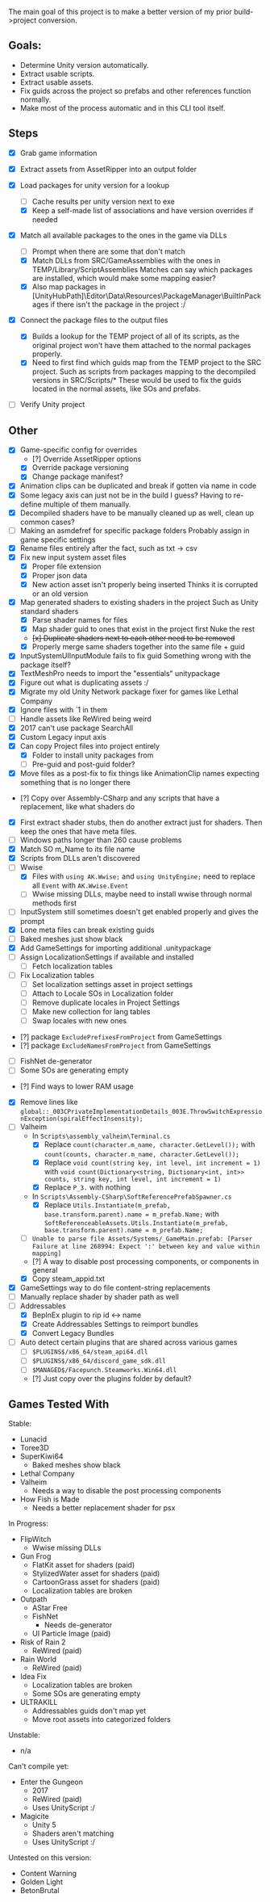 The main goal of this project is to make a better version of my prior build->project conversion.

## Goals:
- Determine Unity version automatically.
- Extract usable scripts.
- Extract usable assets.
- Fix guids across the project so prefabs and other references function normally.
- Make most of the process automatic and in this CLI tool itself.

## Steps

- [x] Grab game information
- [x] Extract assets from AssetRipper into an output folder
- [x] Load packages for unity version for a lookup
    - [ ] Cache results per unity version next to exe
    - [x] Keep a self-made list of associations and have version overrides if needed
- [x] Match all available packages to the ones in the game via DLLs
    - [ ] Prompt when there are some that don't match
    - [x] Match DLLs from SRC/GameAssemblies with the ones in TEMP/Library/ScriptAssemblies
        Matches can say which packages are installed, which would make some mapping easier?
    - [x] Also map packages in [UnityHubPath]\Editor\Data\Resources\PackageManager\BuiltInPackages
        if there isn't the package in the project :/
- [x] Connect the package files to the output files
    - [x] Builds a lookup for the TEMP project of all of its scripts, as the
        original project won't have them attached to the normal packages properly.
    - [x] Need to first find which guids map from the TEMP project to the SRC project.
        Such as scripts from packages mapping to the decompiled versions in SRC/Scripts/*
        These would be used to fix the guids located in the normal assets, like SOs and
        prefabs.
- [ ] Verify Unity project


## Other

- [x] Game-specific config for overrides
    - [?] Override AssetRipper options
    - [x] Override package versioning
    - [x] Change package manifest?
- [x] Animation clips can be duplicated and break if gotten via name in code
- [x] Some legacy axis can just not be in the build I guess?
    Having to re-define multiple of them manually.
- [x] Decompiled shaders have to be manually cleaned up as well, clean up common cases?
- [ ] Making an asmdefref for specific package folders
    Probably assign in game specific settings
- [x] Rename files entirely after the fact, such as txt -> csv
- [x] Fix new input system asset files
    - [x] Proper file extension
    - [x] Proper json data
    - [x] New action asset isn't properly being inserted
        Thinks it is corrupted or an old version
- [x] Map generated shaders to existing shaders in the project
    Such as Unity standard shaders
    - [x] Parse shader names for files
    - [x] Map shader guid to ones that exist in the project first
        Nuke the rest
    - ~~[x] Duplicate shaders next to each other need to be removed~~
    - [x] Properly merge same shaders together into the same file + guid
- [x] InputSystemUIInputModule fails to fix guid
    Something wrong with the package itself?
- [x] TextMeshPro needs to import the "essentials" unitypackage
- [x] Figure out what is duplicating assets :/
- [x] Migrate my old Unity Network package fixer for games like Lethal Company
- [x] Ignore files with `1 in them
- [ ] Handle assets like ReWired being weird
- [x] 2017 can't use package SearchAll
- [x] Custom Legacy input axis
- [x] Can copy Project files into project entirely
    - [x] Folder to install unity packages from
    - [ ] Pre-guid and post-guid folder?
- [x] Move files as a post-fix to fix things like AnimationClip names expecting
      something that is no longer there
- [?] Copy over Assembly-CSharp and any scripts that have a replacement, like what
      shaders do
- [x] First extract shader stubs, then do another extract just for shaders.
      Then keep the ones that have meta files.
- [ ] Windows paths longer than 260 cause problems
- [x] Match SO m_Name to its file name
- [x] Scripts from DLLs aren't discovered
- [ ] Wwise
    - [x] Files with `using AK.Wwise;` and `using UnityEngine;` need to replace all `Event` with `AK.Wwise.Event`
    - [ ] Wwise missing DLLs, maybe need to install wwise through normal methods first
- [ ] InputSystem still sometimes doesn't get enabled properly and gives the prompt
- [x] Lone meta files can break existing guids
- [ ] Baked meshes just show black
- [x] Add GameSettings for importing additional .unitypackage
- [ ] Assign LocalizationSettings if available and installed
    - [ ] Fetch localization tables
- [ ] Fix Localization tables
    - [ ] Set localization settings asset in project settings
    - [ ] Attach to Locale SOs in Localization folder
    - [ ] Remove duplicate locales in Project Settings
    - [ ] Make new collection for lang tables
    - [ ] Swap locales with new ones
- [?] package `ExcludePrefixesFromProject` from GameSettings
- [?] package `ExcludeNamesFromProject` from GameSettings
- [ ] FishNet de-generator
- [ ] Some SOs are generating empty
- [?] Find ways to lower RAM usage
- [x] Remove lines like `global::_003CPrivateImplementationDetails_003E.ThrowSwitchExpressionException(spiralEffectInsensity);`
- [ ] Valheim
    - In `Scripts\assembly_valheim\Terminal.cs`
        - [x] Replace `count(character.m_name, character.GetLevel());` with `count(counts, character.m_name, character.GetLevel());`
        - [x] Replace `void count(string key, int level, int increment = 1)` with `void count(Dictionary<string, Dictionary<int, int>> counts, string key, int level, int increment = 1)`
        - [x] Replace `P_3.` with nothing
    - In `Scripts\Assembly-CSharp\SoftReferencePrefabSpawner.cs`
        - [x] Replace `Utils.Instantiate(m_prefab, base.transform.parent).name = m_prefab.Name;` with `SoftReferenceableAssets.Utils.Instantiate(m_prefab, base.transform.parent).name = m_prefab.Name;`
    - [ ] `Unable to parse file Assets/Systems/_GameMain.prefab: [Parser Failure at line 268994: Expect ':' between key and value within mapping]`
    - [?] A way to disable post processing components, or components in general
    - [x] Copy steam_appid.txt
- [x] GameSettings way to do file content-string replacements
- [ ] Manually replace shader by shader path as well
- [ ] Addressables
    - [x] BepInEx plugin to rip id <-> name
    - [x] Create Addressables Settings to reimport bundles
    - [x] Convert Legacy Bundles
- [ ] Auto detect certain plugins that are shared across various games
    - [ ] `$PLUGINS$/x86_64/steam_api64.dll`
    - [ ] `$PLUGINS$/x86_64/discord_game_sdk.dll`
    - [ ] `$MANAGED$/Facepunch.Steamworks.Win64.dll`
    - [?] Just copy over the plugins folder by default?

## Games Tested With
Stable:
- Lunacid
- Toree3D
- SuperKiwi64
    - Baked meshes show black
- Lethal Company
- Valheim
    - Needs a way to disable the post processing components
- How Fish is Made
    - Needs a better replacement shader for psx

In Progress:
- FlipWitch
    - Wwise missing DLLs
- Gun Frog
    - FlatKit asset for shaders (paid)
    - StylizedWater asset for shaders (paid)
    - CartoonGrass asset for shaders (paid)
    - Localization tables are broken
- Outpath
    - AStar Free
    - FishNet
        - Needs de-generator
    - UI Particle Image (paid)
- Risk of Rain 2
    - ReWired (paid)
- Rain World
    - ReWired (paid)
- Idea Fix
    - Localization tables are broken
    - Some SOs are generating empty
- ULTRAKILL
    - Addressables guids don't map yet
    - Move root assets into categorized folders

Unstable:
- n/a

Can't compile yet:
- Enter the Gungeon
    - 2017
    - ReWired (paid)
    - Uses UnityScript :/
- Magicite
    - Unity 5
    - Shaders aren't matching
    - Uses UnityScript :/

Untested on this version:
- Content Warning
- Golden Light
- BetonBrutal
